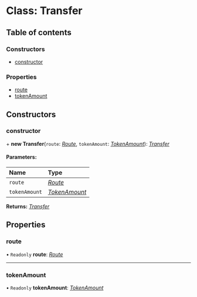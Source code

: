 # Class: Transfer

## Table of contents

### Constructors

- [constructor](transfer.md#constructor)

### Properties

- [route](transfer.md#route)
- [tokenAmount](transfer.md#tokenamount)

## Constructors

### constructor

\+ **new Transfer**(`route`: [*Route*](route.md), `tokenAmount`: [*TokenAmount*](tokenamount.md)): [*Transfer*](transfer.md)

#### Parameters:

Name | Type |
:------ | :------ |
`route` | [*Route*](route.md) |
`tokenAmount` | [*TokenAmount*](tokenamount.md) |

**Returns:** [*Transfer*](transfer.md)

## Properties

### route

• `Readonly` **route**: [*Route*](route.md)

___

### tokenAmount

• `Readonly` **tokenAmount**: [*TokenAmount*](tokenamount.md)
